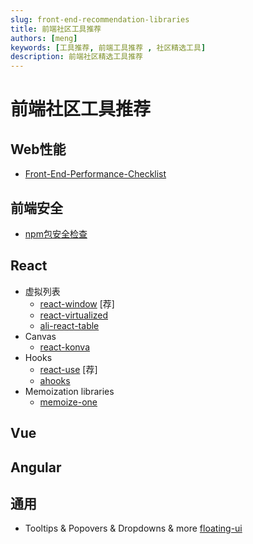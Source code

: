 ```yaml
---
slug: front-end-recommendation-libraries
title: 前端社区工具推荐
authors: [meng]
keywords: [工具推荐, 前端工具推荐 , 社区精选工具]
description: 前端社区精选工具推荐
---
```


# 前端社区工具推荐

## Web性能

- [Front-End-Performance-Checklist](https://github.com/thedaviddias/Front-End-Performance-Checklist)


## 前端安全

- [npm包安全检查](/blog/npm-security-check)

## React 

- 虚拟列表
    - [react-window](https://github.com/bvaughn/react-window)  [荐]
    - [react-virtualized](https://github.com/bvaughn/react-virtualized)
    - [ali-react-table](https://github.com/alibaba/ali-react-table)
- Canvas
    - [react-konva](https://github.com/konvajs/react-konva)
- Hooks
    - [react-use](https://github.com/search?q=react-use) [荐]
    - [ahooks](https://github.com/alibaba/hooks)
- Memoization libraries
    - [memoize-one](https://www.npmjs.com/package/memoize-one)


## Vue

## Angular

## 通用

- Tooltips & Popovers & Dropdowns &  more [floating-ui](https://github.com/floating-ui/floating-ui)
